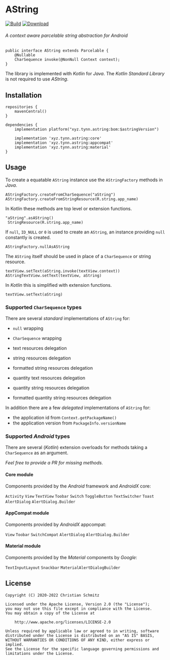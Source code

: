 # AString
[![Build][build-shield]][build]
[![Download][download-shield]][download]
###### A context aware parcelable string abstraction for _Android_

```
public interface AString extends Parcelable {
    @Nullable
    CharSequence invoke(@NonNull Context context);
}
```

The library is implemented with _Kotlin_ for _Java_.
The _Kotlin Standard Library_ is not required to use _AString_.

## Installation

    repositories {
        mavenCentral()
    }

    dependencies {
        implementation platform("xyz.tynn.astring:bom:$astringVersion")

        implementation 'xyz.tynn.astring:core'
        implementation 'xyz.tynn.astring:appcompat'
        implementation 'xyz.tynn.astring:material'
    }


## Usage

To create a equatable `AString` instance use the `AStringFactory` methods in _Java_.

    AStringFactory.createFromCharSequence("aString")
    AStringFactory.createFromStringResource(R.string.app_name)

In Kotlin these methods are top level or extension functions.

    "aString".asAString()
     StringResource(R.string.app_name)

If `null`, `ID_NULL` or `0` is used to create an `AString`, an instance providing `null`
constantly is created.

    AStringFactory.nullAsAString

The `AString` itself should be used in place of a `CharSequence` or string resource.

    textView.setText(aString.invoke(textView.context))
    AStringTextView.setText(textView, aString)

In _Kotlin_ this is simplified with extension functions.

    textView.setText(aString)

### Supported `CharSequence` types

There are several _standard_ implementations of `AString` for:

 * `null` wrapping
 * `CharSequence` wrapping

 * text resources delegation
 * string resources delegation
 * formatted string resources delegation

 * quantity text resources delegation
 * quantity string resources delegation
 * formatted quantity string resources delegation

In addition there are a few _delegated_ implementations of `AString` for:

 * the application id from `Context.getPackageName()`
 * the application version from `PackageInfo.versionName`

### Supported _Android_ types

There are several (_Kotlin_) extension overloads for methods taking
a `CharSequence` as an argument.

_Feel free to provide a PR for missing methods._

#### Core module

Components provided by the _Android_ framework and _AndroidX_ core:

 `Activity`
 `View`
 `TextView`
 `Toobar`
 `Switch`
 `ToggleButton`
 `TextSwitcher`
 `Toast`
 `AlertDialog`
 `AlertDialog.Builder`

#### AppCompat module

Components provided by  _AndroidX_ appcompat:

 `View`
 `Toobar`
 `SwitchCompat`
 `AlertDialog`
 `AlertDialog.Builder`

#### Material module

Components provided by the _Material_ components by _Google_:

 `TextInputLayout`
 `Snackbar`
 `MaterialAlertDialogBuilder`


## License

    Copyright (C) 2020-2022 Christian Schmitz

    Licensed under the Apache License, Version 2.0 (the "License");
    you may not use this file except in compliance with the License.
    You may obtain a copy of the License at

        http://www.apache.org/licenses/LICENSE-2.0

    Unless required by applicable law or agreed to in writing, software
    distributed under the License is distributed on an "AS IS" BASIS,
    WITHOUT WARRANTIES OR CONDITIONS OF ANY KIND, either express or implied.
    See the License for the specific language governing permissions and
    limitations under the License.


  [build]: https://github.com/tynn-xyz/AString/actions
  [build-shield]: https://img.shields.io/github/actions/workflow/status/tynn-xyz/AString/build.yml
  [download]: https://search.maven.org/search?q=xyz.tynn.astring
  [download-shield]: https://img.shields.io/maven-central/v/xyz.tynn.astring/core
